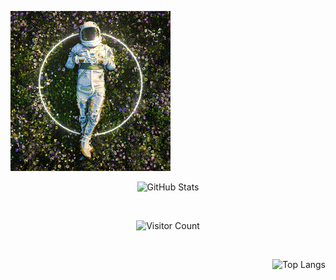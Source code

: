 ![](https://github.com/luseYang/luseYang/blob/main/preview3.gif)



<div id="title" align=center>
  
  <img src="https://github-readme-stats.vercel.app/api?username=luseYang&show_icons=true&theme=cobalt" alt="GitHub Stats">
    
  <br> <!-- -->
    
  <img src="https://profile-counter.glitch.me/luseYang/count.svg" alt="Visitor Count">

  <br> <!-- -->
    
</div>


<div align=right>
    <img src="https://github-readme-stats.vercel.app/api/top-langs/?username=luseYang&layout=compact&theme=cobalt" alt="Top Langs">
</div>

